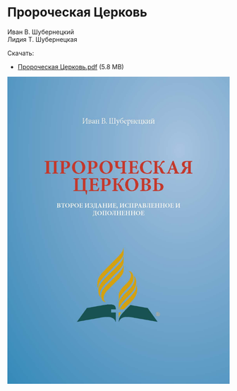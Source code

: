 # Пророческая Церковь

Иван В. Шубернецкий  
Лидия Т. Шубернецкая

Скачать:

* [Пророческая Церковь.pdf](https://github.com/ivan-shubernetskiy/prophetic-church/raw/main/%D0%9F%D1%80%D0%BE%D1%80%D0%BE%D1%87%D0%B5%D1%81%D0%BA%D0%B0%D1%8F%20%D0%A6%D0%B5%D1%80%D0%BA%D0%BE%D0%B2%D1%8C.pdf) (5.8 MB)

![Пророческая Церковь](./%D0%9F%D1%80%D0%BE%D1%80%D0%BE%D1%87%D0%B5%D1%81%D0%BA%D0%B0%D1%8F%20%D0%A6%D0%B5%D1%80%D0%BA%D0%BE%D0%B2%D1%8C.jpg)
